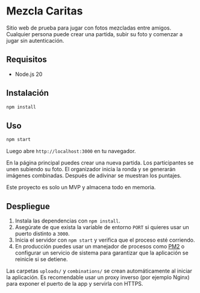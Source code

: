 # Mezcla Caritas

Sitio web de prueba para jugar con fotos mezcladas entre amigos. Cualquier persona puede crear una partida, subir su foto y comenzar a jugar sin autenticación.

## Requisitos
- Node.js 20

## Instalación

```bash
npm install
```

## Uso

```bash
npm start
```

Luego abre `http://localhost:3000` en tu navegador.

En la página principal puedes crear una nueva partida. Los participantes se unen subiendo su foto. El organizador inicia la ronda y se generarán imágenes combinadas. Después de adivinar se muestran los puntajes.

Este proyecto es solo un MVP y almacena todo en memoria.

## Despliegue

1. Instala las dependencias con `npm install`.
2. Asegúrate de que exista la variable de entorno `PORT` si quieres usar un
   puerto distinto a `3000`.
3. Inicia el servidor con `npm start` y verifica que el proceso esté corriendo.
4. En producción puedes usar un manejador de procesos como
   [PM2](https://pm2.keymetrics.io/) o configurar un servicio de sistema para
   garantizar que la aplicación se reinicie si se detiene.

Las carpetas `uploads/` y `combinations/` se crean automáticamente al iniciar la
aplicación. Es recomendable usar un proxy inverso (por ejemplo Nginx) para
exponer el puerto de la app y servirla con HTTPS.
